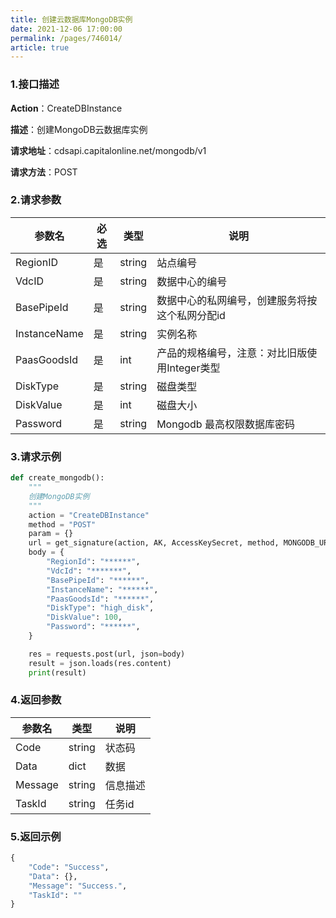 ```yaml
---
title: 创建云数据库MongoDB实例
date: 2021-12-06 17:00:00
permalink: /pages/746014/
article: true
---
```



### 1.接口描述

**Action**：CreateDBInstance

**描述**：创建MongoDB云数据库实例

**请求地址**：cdsapi.capitalonline.net/mongodb/v1

**请求方法**：POST

### 2.请求参数

| 参数名       | 必选 | 类型   | 说明                                           |
| ------------ | ---- | ------ | ---------------------------------------------- |
| RegionID     | 是   | string | 站点编号                                       |
| VdcID        | 是   | string | 数据中心的编号                                 |
| BasePipeId   | 是   | string | 数据中心的私网编号，创建服务将按这个私网分配id |
| InstanceName | 是   | string | 实例名称                                       |
| PaasGoodsId  | 是   | int    | 产品的规格编号，注意：对比旧版使用Integer类型  |
| DiskType     | 是   | string | 磁盘类型                                       |
| DiskValue    | 是   | int    | 磁盘大小                                       |
| Password     | 是   | string | Mongodb 最高权限数据库密码                     |

### 3.请求示例

```python
def create_mongodb():
    """
    创建MongoDB实例
    """
    action = "CreateDBInstance"
    method = "POST"
    param = {}
    url = get_signature(action, AK, AccessKeySecret, method, MONGODB_URL, param=param)
    body = {
        "RegionId": "******",
        "VdcId": "*******",
        "BasePipeId": "******",
        "InstanceName": "******",
        "PaasGoodsId": "******",
        "DiskType": "high_disk",
        "DiskValue": 100,
        "Password": "******",
    }

    res = requests.post(url, json=body)
    result = json.loads(res.content)
    print(result)
```

### 4.返回参数

| 参数名  | 类型   | 说明     |
| ------- | ------ | -------- |
| Code    | string | 状态码   |
| Data    | dict   | 数据     |
| Message | string | 信息描述 |
| TaskId  | string | 任务id   |

### 5.返回示例

```python
{
    "Code": "Success",
    "Data": {},
    "Message": "Success.",
    "TaskId": ""
}
```

